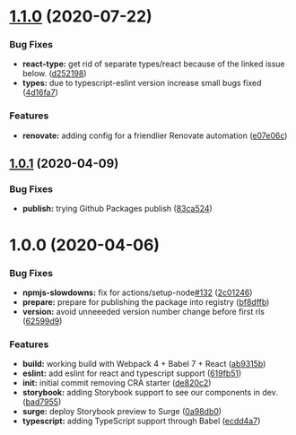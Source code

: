 # [1.1.0](https://github.com/jozsefDevs/component-frontend-blueprint/compare/v1.0.1...v1.1.0) (2020-07-22)


### Bug Fixes

* **react-type:** get rid of separate types/react because of the linked issue below. ([d252198](https://github.com/jozsefDevs/component-frontend-blueprint/commit/d252198d6e409a92ce64583e268b3824c6a54266))
* **types:** due to typescript-eslint version increase small bugs fixed ([4d16fa7](https://github.com/jozsefDevs/component-frontend-blueprint/commit/4d16fa7f7a3c88d1f6a67ebb0c4c924d13af5e3f))


### Features

* **renovate:** adding config for a friendlier Renovate automation ([e07e06c](https://github.com/jozsefDevs/component-frontend-blueprint/commit/e07e06cf911591d75658c3bf08da1d886f21eac9))

## [1.0.1](https://github.com/jozsefDevs/component-frontend-blueprint/compare/v1.0.0...v1.0.1) (2020-04-09)


### Bug Fixes

* **publish:** trying Github Packages publish ([83ca524](https://github.com/jozsefDevs/component-frontend-blueprint/commit/83ca5244df9f449dd46372fa6cca60bab7751aee))

# 1.0.0 (2020-04-06)


### Bug Fixes

* **npmjs-slowdowns:** fix for actions/setup-node[#132](https://github.com/jozsefDevs/component-frontend-blueprint/issues/132) ([2c01246](https://github.com/jozsefDevs/component-frontend-blueprint/commit/2c01246c3c65bb86978bd6e0856b01066a513952))
* **prepare:** prepare for publishing the package into registry ([bf8dffb](https://github.com/jozsefDevs/component-frontend-blueprint/commit/bf8dffb790d2e9fe48a3846e33884de91dad88ad))
* **version:** avoid unneeeded version number change before first rls ([62599d9](https://github.com/jozsefDevs/component-frontend-blueprint/commit/62599d9a8e9f793a65d926ac8161b15ddec1fee6))


### Features

* **build:** working build with Webpack 4 + Babel 7 + React ([ab9315b](https://github.com/jozsefDevs/component-frontend-blueprint/commit/ab9315b92c9cd105dbb983038b69b5fa7ce0bd67))
* **eslint:** add eslint for react and typescript support ([619fb51](https://github.com/jozsefDevs/component-frontend-blueprint/commit/619fb5139cab33ea2dbccb731cd40fcf28d005d2))
* **init:** initial commit removing CRA starter ([de820c2](https://github.com/jozsefDevs/component-frontend-blueprint/commit/de820c22ba8dd86224c37a7811c2eadea2a27afe))
* **storybook:** adding Storybook support to see our components in dev. ([bad7955](https://github.com/jozsefDevs/component-frontend-blueprint/commit/bad79554ee4f39d25b5efdd3e80476316171a4bd))
* **surge:** deploy Storybook preview to Surge ([0a98db0](https://github.com/jozsefDevs/component-frontend-blueprint/commit/0a98db0f042299baf6185991e5d58f8ed4f84433))
* **typescript:** adding TypeScript support through Babel ([ecdd4a7](https://github.com/jozsefDevs/component-frontend-blueprint/commit/ecdd4a79a2e1c299a3b005f908b5a8b061d2b523))
